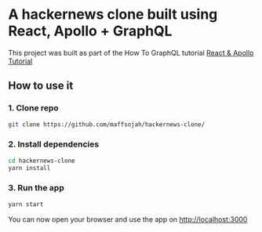 # A hackernews clone built using React, Apollo + GraphQL

This project was built as part of the How To GraphQL tutorial [React & Apollo Tutorial](https://www.howtographql.com/react-apollo/0-introduction/)

## How to use it

### 1. Clone repo

```sh
git clone https://github.com/maffsojah/hackernews-clone/
```

### 2. Install dependencies

```sh
cd hackernews-clone
yarn install
```

### 3. Run the app

```sh
yarn start
```

You can now open your browser and use the app on [http://localhost:3000](http://localhost:3000)
